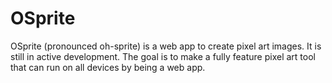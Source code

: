 # OSprite

OSprite (pronounced oh-sprite) is a web app to create pixel art images. It is still in active development. The goal is to make a fully feature pixel art tool that can run on all devices by being a web app.
